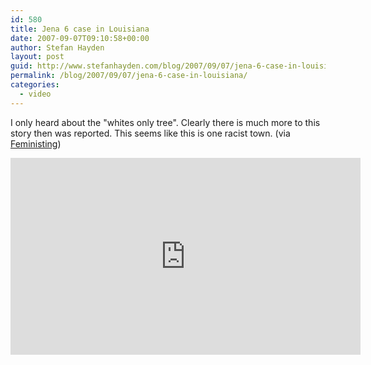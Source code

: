 ```yaml
---
id: 580
title: Jena 6 case in Louisiana
date: 2007-09-07T09:10:58+00:00
author: Stefan Hayden
layout: post
guid: http://www.stefanhayden.com/blog/2007/09/07/jena-6-case-in-louisiana/
permalink: /blog/2007/09/07/jena-6-case-in-louisiana/
categories:
  - video
---
```

I only heard about the "whites only tree". Clearly there is much more to this story then was reported. This seems like this is one racist town. (via <a href="http://feministing.com/">Feministing</a>)

<iframe width="560" height="315" src="http://www.youtube.com/v/YuoiZnr4jLY" title="YouTube video player" frameborder="0" allow="accelerometer; autoplay; clipboard-write; encrypted-media; gyroscope; picture-in-picture" allowfullscreen></iframe>